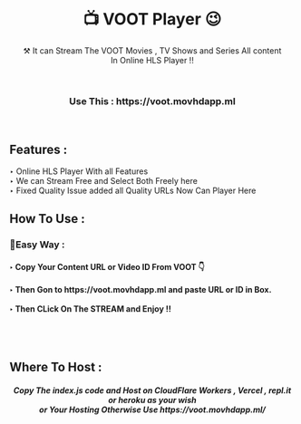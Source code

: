 <h1 align="center">📺 VOOT Player 😉</h1>

<p align="center"> ⚒ It can Stream The VOOT Movies , TV Shows and Series All content <br> In Online HLS Player !!</p>
<br>
<h3 align="center"> Use This : https://voot.movhdapp.ml </h3><br>
<h2> Features :</h2>

‣ Online HLS Player With all Features <br>
‣ We can Stream Free and Select Both Freely here<br>
‣ Fixed Quality Issue added all Quality URLs Now Can Player Here <br>

## How To Use :

<h3>🔐Easy Way :</h3>

<h4>
‣ Copy Your Content URL or Video ID From VOOT 👇 <br><br>
‣ Then Gon to https://voot.movhdapp.ml and paste URL or ID in Box. <br><br>
‣ Then CLick On The STREAM and Enjoy !!  <br>

</h4>

<br><br>



<h2> Where To Host : </h2>

<h5 align="center"> Copy The index.js code and Host on CloudFlare Workers , Vercel , repl.it or heroku as your wish <br> or Your Hosting Otherwise Use https://voot.movhdapp.ml/
